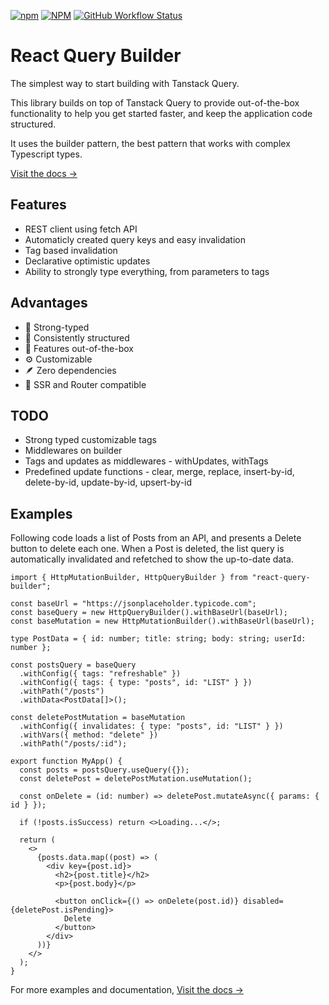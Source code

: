 [![npm](https://img.shields.io/npm/v/react-query-builder?style=for-the-badge)](https://www.npmjs.com/package/react-query-builder)
[![NPM](https://img.shields.io/npm/l/react-query-builder?style=for-the-badge)](https://github.com/KurtGokhan/react-query-builder/blob/main/LICENSE)
[![GitHub Workflow Status](https://img.shields.io/github/actions/workflow/status/KurtGokhan/react-query-builder/ci.yml?style=for-the-badge)](https://github.com/KurtGokhan/react-query-builder/actions/workflows/ci.yml)

# React Query Builder

The simplest way to start building with Tanstack Query.

This library builds on top of Tanstack Query to provide out-of-the-box functionality to help you get started faster, and keep the application code structured.

It uses the builder pattern, the best pattern that works with complex Typescript types.

[Visit the docs →](https://gkurt.com/react-query-builder/)

## Features

- REST client using fetch API
- Automaticly created query keys and easy invalidation
- Tag based invalidation
- Declarative optimistic updates
- Ability to strongly type everything, from parameters to tags

## Advantages

- 💪 Strong-typed
- 🧩 Consistently structured
- 🚀 Features out-of-the-box
- ⚙️ Customizable
- 🪶 Zero dependencies
- 🚢 SSR and Router compatible

## TODO

- Strong typed customizable tags
- Middlewares on builder
- Tags and updates as middlewares - withUpdates, withTags
- Predefined update functions - clear, merge, replace, insert-by-id, delete-by-id, update-by-id, upsert-by-id

## Examples

Following code loads a list of Posts from an API, and presents a Delete button to delete each one.
When a Post is deleted, the list query is automatically invalidated and refetched to show the up-to-date data.

```tsx
import { HttpMutationBuilder, HttpQueryBuilder } from "react-query-builder";

const baseUrl = "https://jsonplaceholder.typicode.com";
const baseQuery = new HttpQueryBuilder().withBaseUrl(baseUrl);
const baseMutation = new HttpMutationBuilder().withBaseUrl(baseUrl);

type PostData = { id: number; title: string; body: string; userId: number };

const postsQuery = baseQuery
  .withConfig({ tags: "refreshable" })
  .withConfig({ tags: { type: "posts", id: "LIST" } })
  .withPath("/posts")
  .withData<PostData[]>();

const deletePostMutation = baseMutation
  .withConfig({ invalidates: { type: "posts", id: "LIST" } })
  .withVars({ method: "delete" })
  .withPath("/posts/:id");

export function MyApp() {
  const posts = postsQuery.useQuery({});
  const deletePost = deletePostMutation.useMutation();

  const onDelete = (id: number) => deletePost.mutateAsync({ params: { id } });

  if (!posts.isSuccess) return <>Loading...</>;

  return (
    <>
      {posts.data.map((post) => (
        <div key={post.id}>
          <h2>{post.title}</h2>
          <p>{post.body}</p>

          <button onClick={() => onDelete(post.id)} disabled={deletePost.isPending}>
            Delete
          </button>
        </div>
      ))}
    </>
  );
}
```

For more examples and documentation, [Visit the docs →](https://gkurt.com/react-query-builder/)

